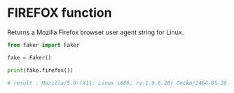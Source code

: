 # **FIREFOX** function

Returns a Mozilla Firefox browser user agent string for Linux.

```py
from faker import Faker

fake = Faker()

print(fake.firefox())

# result : Mozilla/5.0 (X11; Linux i686; rv:1.9.6.20) Gecko/2464-05-26 22:20:20 Firefox/3.8
```
